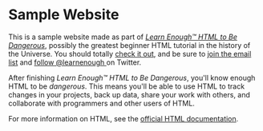 # Sample Website

This is a sample website made as part of [*Learn Enough™ HTML to Be
Dangerous*](http://learnenough.com/HTML-tutorial), possibly the greatest
beginner HTML tutorial in the history of the Universe. You should totally [
check it out](http://learnenough.com/HTML-tutorial), and be sure to [join
the email list](http://learnenough.com/#email_list) and [follow @learnenough
](http://twitter.com/learnenough) on Twitter.

After finishing *Learn Enough™ HTML to Be Dangerous*, you'll know enough HTML
to be *dangerous*. This means you'll be able to use HTML to track changes in
your projects, back up data, share your work with others, and collaborate
with programmers and other users of HTML.

For more information on HTML, see the
[official HTML documentation](https://git-scm.com/).